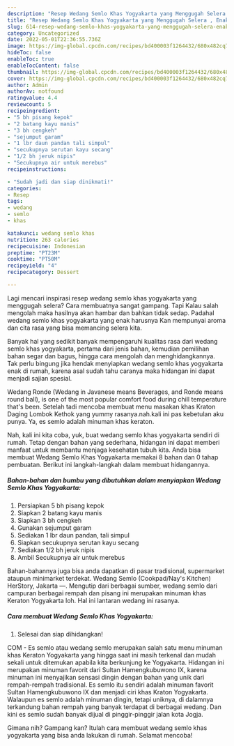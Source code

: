 ```yaml
---
description: "Resep Wedang Semlo Khas Yogyakarta yang Menggugah Selera , Enak Banget"
title: "Resep Wedang Semlo Khas Yogyakarta yang Menggugah Selera , Enak Banget"
slug: 614-resep-wedang-semlo-khas-yogyakarta-yang-menggugah-selera-enak-banget
category: Uncategorized
date: 2022-05-01T22:36:55.736Z
image: https://img-global.cpcdn.com/recipes/bd400003f1264432/680x482cq70/wedang-semlo-khas-yogyakarta-foto-resep-utama.jpg
hideToc: false
enableToc: true
enableTocContent: false
thumbnail: https://img-global.cpcdn.com/recipes/bd400003f1264432/680x482cq70/wedang-semlo-khas-yogyakarta-foto-resep-utama.jpg
cover: https://img-global.cpcdn.com/recipes/bd400003f1264432/680x482cq70/wedang-semlo-khas-yogyakarta-foto-resep-utama.jpg
author: Admin
authorAv: notfound
ratingvalue: 4.4
reviewcount: 5
recipeingredient:
- "5 bh pisang kepok"
- "2 batang kayu manis"
- "3 bh cengkeh"
- "sejumput garam"
- "1 lbr daun pandan tali simpul"
- "secukupnya serutan kayu secang"
- "1/2 bh jeruk nipis"
- "Secukupnya air untuk merebus"
recipeinstructions:

- "Sudah jadi dan siap dinikmati!"
categories:
- Resep
tags:
- wedang
- semlo
- khas

katakunci: wedang semlo khas 
nutrition: 263 calories
recipecuisine: Indonesian
preptime: "PT23M"
cooktime: "PT50M"
recipeyield: "4"
recipecategory: Dessert

---
```



Lagi mencari inspirasi resep wedang semlo khas yogyakarta yang menggugah selera? Cara membuatnya sangat gampang. Tapi Kalau salah mengolah maka hasilnya akan hambar dan bahkan tidak sedap. Padahal wedang semlo khas yogyakarta yang enak harusnya Kan mempunyai aroma dan cita rasa yang bisa memancing selera kita.


Banyak hal yang sedikit banyak mempengaruhi kualitas rasa dari wedang semlo khas yogyakarta, pertama dari jenis bahan, kemudian pemilihan bahan segar dan bagus, hingga cara mengolah dan menghidangkannya. Tak perlu bingung jika hendak menyiapkan wedang semlo khas yogyakarta enak di rumah, karena asal sudah tahu caranya maka hidangan ini dapat menjadi sajian spesial.

Wedang Ronde (Wedang in Javanese means Beverages, and Ronde means round ball), is one of the most popular comfort food during chill temperature that&#39;s been. Setelah tadi mencoba membuat menu masakan khas Kraton Daging Lombok Kethok yang yummy rasanya.nah.kali ini pas kebetulan aku punya. Ya, es semlo adalah minuman khas keraton.


Nah, kali ini kita coba, yuk, buat wedang semlo khas yogyakarta sendiri di rumah. Tetap dengan bahan yang sederhana, hidangan ini dapat memberi manfaat untuk membantu menjaga kesehatan tubuh kita. Anda bisa membuat Wedang Semlo Khas Yogyakarta memakai 8 bahan dan 0 tahap pembuatan. Berikut ini langkah-langkah dalam membuat hidangannya.

<!--inarticleads1-->

##### Bahan-bahan dan bumbu yang dibutuhkan dalam menyiapkan Wedang Semlo Khas Yogyakarta:

1. Persiapkan 5 bh pisang kepok
1. Siapkan 2 batang kayu manis
1. Siapkan 3 bh cengkeh
1. Gunakan sejumput garam
1. Sediakan 1 lbr daun pandan, tali simpul
1. Siapkan secukupnya serutan kayu secang
1. Sediakan 1/2 bh jeruk nipis
1. Ambil Secukupnya air untuk merebus


Bahan-bahannya juga bisa anda dapatkan di pasar tradisional, supermarket ataupun minimarket terdekat. Wedang Semlo (Cookpad/Nay&#39;s Kitchen) HerStory, Jakarta —. Mengutip dari berbagai sumber, wedang semlo dari campuran berbagai rempah dan pisang ini merupakan minuman khas Keraton Yogyakarta loh. Hal ini lantaran wedang ini rasanya. 

<!--inarticleads2-->

##### Cara membuat Wedang Semlo Khas Yogyakarta:


1. Selesai dan siap dihidangkan!

COM - Es semlo atau wedang semlo merupakan salah satu menu minuman khas Keraton Yogyakarta yang hingga saat ini masih terkenal dan mudah sekali untuk ditemukan apabila kita berkunjung ke Yogyakarta. Hidangan ini merupakan minuman favorit dari Sultan Hamengkubuwono IX, karena minuman ini menyajikan sensasi dingin dengan bahan yang unik dari rempah-rempah tradisional. Es semlo itu sendiri adalah minuman favorit Sultan Hamengkubuwono IX dan menjadi ciri khas Kraton Yogyakarta. Walaupun es semlo adalah minuman dingin, tetapi uniknya, di dalamnya terkandung bahan rempah yang banyak terdapat di berbagai wedang. Dan kini es semlo sudah banyak dijual di pinggir-pinggir jalan kota Jogja. 

Gimana nih? Gampang kan? Itulah cara membuat wedang semlo khas yogyakarta yang bisa anda lakukan di rumah. Selamat mencoba!
